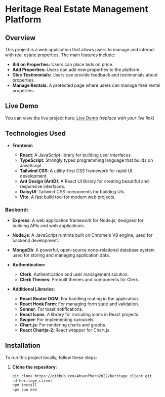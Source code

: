 # Heritage Real Estate Management Platform

## Overview

This project is a web application that allows users to manage and interact with real estate properties. The main features include:

- **Bid on Properties:** Users can place bids on price.
- **Add Properties:** Users can add new properties to the platform.
- **Give Testimonials:** Users can provide feedback and testimonials about properties.
- **Manage Rentals:** A protected page where users can manage their rental properties.

## Live Demo

You can view the live project here: [Live Demo](#) _(replace with your live link)_

## Technologies Used

- **Frontend:**

  - **React**: A JavaScript library for building user interfaces.
  - **TypeScript**: Strongly typed programming language that builds on JavaScript.
  - **Tailwind CSS**: A utility-first CSS framework for rapid UI development.
  - **Ant Design (AntD)**: A React UI library for creating beautiful and responsive interfaces.
  - **DaisyUI**: Tailwind CSS components for building UIs.
  - **Vite**: A fast build tool for modern web projects.

### Backend:

- **Express**: A web application framework for Node.js, designed for building APIs and web applications.
- **Node.js**: A JavaScript runtime built on Chrome's V8 engine, used for backend development.
- **MongoDb**: A powerful, open-source none-relational database system used for storing and managing application data.

- **Authentication:**

  - **Clerk**: Authentication and user management solution.
  - **Clerk Themes**: Prebuilt themes and components for Clerk.

- **Additional Libraries:**

  - **React Router DOM**: For handling routing in the application.
  - **React Hook Form**: For managing form state and validation.
  - **Sonner**: For toast notifications.
  - **React Icons**: A library for including icons in React projects.
  - **Swiper**: For implementing carousels.
  - **Chart.js**: For rendering charts and graphs.
  - **React Chartjs-2**: React wrapper for Chart.js.

## Installation

To run this project locally, follow these steps:

1. **Clone the repository:**

   ```bash
   git clone https://github.com/AhsanPhero2022/heritage_client.git
   cd heritage_client
   npm install
   npm run dev

   ```
